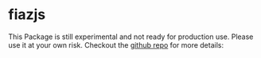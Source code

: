 # fiazjs

This Package is still experimental and not ready for production use. Please use it at your own risk.
Checkout the [github repo](https://github.com/muhammad-fiaz/fiazjs) for more details: